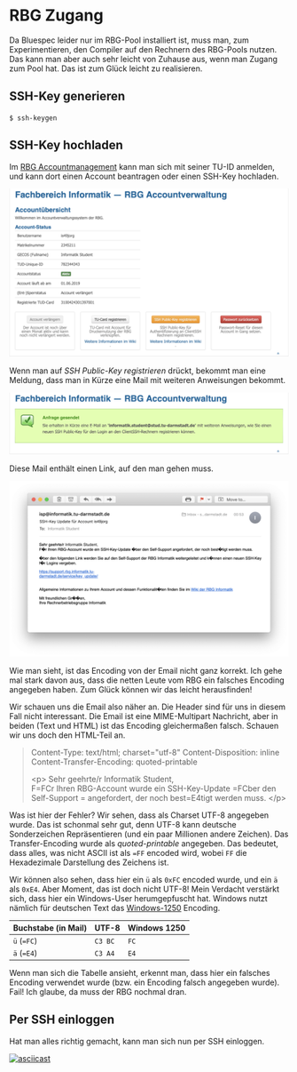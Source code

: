 # RBG Zugang

Da Bluespec leider nur im RBG-Pool installiert ist, muss man, zum Experimentieren, den Compiler auf den Rechnern des RBG-Pools nutzen. Das kann man aber auch sehr leicht von Zuhause aus, wenn man Zugang zum Pool hat. Das ist zum Glück leicht zu realisieren.

## SSH-Key generieren

    $ ssh-keygen

## SSH-Key hochladen

Im [RBG Accountmanagement](https://support.rbg.informatik.tu-darmstadt.de) kann man sich mit seiner TU-ID anmelden, und kann dort einen Account beantragen oder einen SSH-Key hochladen.

![RBG Account](rbgaccount.png)

Wenn man auf *SSH Public-Key registrieren* drückt, bekommt man eine Meldung, dass man in Kürze eine Mail mit weiteren Anweisungen bekommt. 

![RBG Email Nachricht](rbgsuccess.png)

Diese Mail enthält einen Link, auf den man gehen muss.

![RBG Email](rbgmail.png)

Wie man sieht, ist das Encoding von der Email nicht ganz korrekt. Ich gehe mal stark davon aus, dass die netten Leute vom RBG ein falsches Encoding angegeben haben. Zum Glück können wir das leicht herausfinden!

Wir schauen uns die Email also näher an. Die Header sind für uns in diesem Fall nicht interessant. Die Email ist eine MIME-Multipart Nachricht, aber in beiden (Text und HTML) ist das Encoding gleichermaßen falsch. Schauen wir uns doch den HTML-Teil an.

>   Content-Type: text/html; charset="utf-8"
>   Content-Disposition: inline
>   Content-Transfer-Encoding: quoted-printable
>   
>   
>   &lt;p&gt;
>     Sehr geehrte/r Informatik Student,
>     <br/>
>     F=FCr Ihren RBG-Account wurde ein SSH-Key-Update =FCber den Self-Support =
>     angefordert,
>     der noch best=E4tigt werden muss.
>   &lt;/p&gt;

Was ist hier der Fehler? Wir sehen, dass als Charset UTF-8 angegeben wurde. Das ist schonmal sehr gut, denn UTF-8 kann deutsche Sonderzeichen Repräsentieren (und ein paar Millionen andere Zeichen). Das Transfer-Encoding wurde als *quoted-printable* angegeben. Das bedeutet, dass alles, was nicht ASCII ist als `=FF` encoded wird, wobei `FF` die Hexadezimale Darstellung des Zeichens ist. 

Wir können also sehen, dass hier ein `ü` als `0xFC` encoded wurde, und ein `ä` als `0xE4`. Aber Moment, das ist doch nicht UTF-8! Mein Verdacht verstärkt sich, dass hier ein Windows-User herumgepfuscht hat. Windows nutzt nämlich für deutschen Text das [Windows-1250](https://en.wikipedia.org/wiki/Windows-1250) Encoding.

| Buchstabe (in Mail) | UTF-8 | Windows 1250 |
| --------- | ----- | ------------ |
| `ü` (`=FC`) | `C3 BC` | `FC` |
| `ä` (`=E4`) | `C3 A4` | `E4` |

Wenn man sich die Tabelle ansieht, erkennt man, dass hier ein falsches Encoding verwendet wurde (bzw. ein Encoding falsch angegeben wurde). Fail! Ich glaube, da muss der RBG nochmal dran.

## Per SSH einloggen

Hat man alles richtig gemacht, kann man sich nun per SSH einloggen.

[![asciicast](https://asciinema.org/a/4LZPxrkGcO7pYXHsdZpkaVw9I.png)](https://asciinema.org/a/4LZPxrkGcO7pYXHsdZpkaVw9I)

